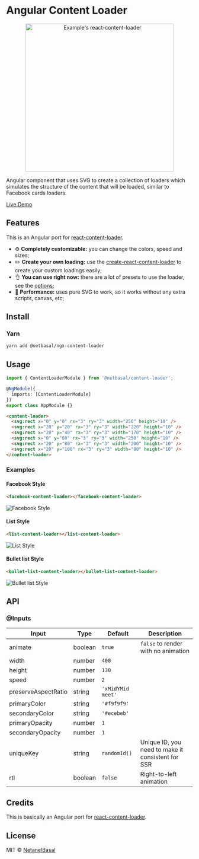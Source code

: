 # Angular Content Loader

<p align="center">
  <img width="400" alt="Example's react-content-loader" src="https://user-images.githubusercontent.com/4838076/34308760-ec55df82-e735-11e7-843b-2e311fa7b7d0.gif" />
</p>

Angular component that uses SVG to create a collection of loaders which simulates the structure of the
content that will be loaded, similar to Facebook cards loaders.

[Live Demo](https://stackblitz.com/edit/ngx-content-loader)

## Features

This is an Angular port for [react-content-loader](https://github.com/danilowoz/react-content-loader).

- :gear: **Completely customizable:** you can change the colors, speed and sizes;
- :pencil2: **Create your own loading:** use the
  [create-react-content-loader](https://danilowoz.github.io/create-react-content-loader/) to create
  your custom loadings easily;
- :ok_hand: **You can use right now:** there are a lot of presets to use the loader, see the
  [options](#examples);
- :rocket: **Performance:** uses pure SVG to work, so it works without any extra scripts,
  canvas, etc;

## Install

### Yarn

```bash
yarn add @netbasal/ngx-content-loader
```

## Usage

```ts
import { ContentLoaderModule } from '@netbasal/content-loader';

@NgModule({
  imports: [ContentLoaderModule]
})
export class AppModule {}
```

```html
<content-loader>
  <svg:rect x="0" y="0" rx="3" ry="3" width="250" height="10" />
  <svg:rect x="20" y="20" rx="3" ry="3" width="220" height="10" />
  <svg:rect x="20" y="40" rx="3" ry="3" width="170" height="10" />
  <svg:rect x="0" y="60" rx="3" ry="3" width="250" height="10" />
  <svg:rect x="20" y="80" rx="3" ry="3" width="200" height="10" />
  <svg:rect x="20" y="100" rx="3" ry="3" width="80" height="10" />
</content-loader>
```

### Examples

#### Facebook Style

```html
<facebook-content-loader></facebook-content-loader>
```

![Facebook Style](https://user-images.githubusercontent.com/4838076/34308760-ec55df82-e735-11e7-843b-2e311fa7b7d0.gif)

#### List Style

```html
<list-content-loader></list-content-loader>
```

![List Style](https://user-images.githubusercontent.com/4838076/36352948-b8931430-149e-11e8-9f4b-3f00bc444a6d.gif)

#### Bullet list Style

```html
<bullet-list-content-loader></bullet-list-content-loader>
```

![Bullet list Style](https://user-images.githubusercontent.com/4838076/31998372-59817bac-b96e-11e7-8ef8-07f61670ee18.gif)

## API

### @Inputs

| Input               | Type    | Default           | Description                                       |
| ------------------- | ------- | ----------------- | ------------------------------------------------- |
| animate             | boolean | `true`            | `false` to render with no animation               |
| width               | number  | `400`             |                                                   |
| height              | number  | `130`             |                                                   |
| speed               | number  | `2`               |                                                   |
| preserveAspectRatio | string  | `'xMidYMid meet'` |                                                   |
| primaryColor        | string  | `'#f9f9f9'`       |                                                   |
| secondaryColor      | string  | `'#ecebeb'`       |                                                   |
| primaryOpacity      | number  | `1`               |                                                   |
| secondaryOpacity    | number  | `1`               |                                                   |
| uniqueKey           | string  | `randomId()`      | Unique ID, you need to make it consistent for SSR |
| rtl                 | boolean | `false`           | Right-to-left animation                           |

## Credits

This is basically an Angular port for [react-content-loader](https://github.com/danilowoz/react-content-loader).

## License

MIT &copy; [NetanelBasal](https://github.com/NetanelBasal)
